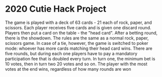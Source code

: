 # 2020 Cutie Hack Project
The game is played with a deck of 63 cards - 21 each of rock, paper, and scissors. Each player receives five cards and is given one discard round. 
Players then put a card on the table - the "head card". After a betting round, there is the showdown. The rules are the same as a normal rock, paper, 
scissors game. In case of a tie, however, the game is switched to poker mode: whoever has more cards matching their head card wins. There are five rounds,
but during each one players have to pay a mandatory participation fee that is doubled every turn. In turn one, the minimum bet is 10 votes, then in turn 
two 20 votes and so on. The player with the most votes at the end wins, regardless of how many rounds are won
